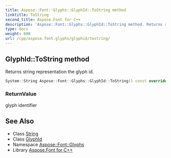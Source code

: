 ```yaml
---
title: Aspose::Font::Glyphs::GlyphId::ToString method
linktitle: ToString
second_title: Aspose.Font for C++
description: 'Aspose::Font::Glyphs::GlyphId::ToString method. Returns string representation the glyph id in C++.'
type: docs
weight: 600
url: /cpp/aspose.font.glyphs/glyphid/tostring/
---
```

## GlyphId::ToString method


Returns string representation the glyph id.

```cpp
System::String Aspose::Font::Glyphs::GlyphId::ToString() const override=0
```


### ReturnValue

glyph identifier

## See Also

* Class [String](../../../system/string/)
* Class [GlyphId](../)
* Namespace [Aspose::Font::Glyphs](../../)
* Library [Aspose.Font for C++](../../../)
